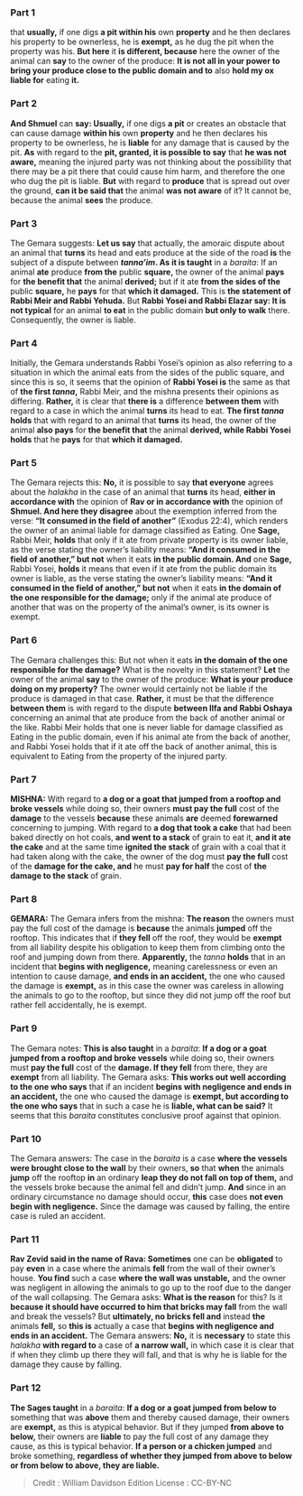 
### Part 1
that <b>usually,</b> if one digs <b>a pit within his</b> own <b>property</b> and he then declares his property to be ownerless, he is <b>exempt,</b> as he dug the pit when the property was his. <b>But here</b> it <b>is different, because</b> here the owner of the animal can <b>say</b> to the owner of the produce: <b>It is not all in your power to bring your produce close to the public domain and to</b> also <b>hold my ox liable for</b> eating <b>it.</b>

### Part 2
<b>And Shmuel</b> can <b>say: Usually,</b> if one digs <b>a pit</b> or creates an obstacle that can cause damage <b>within his</b> own <b>property</b> and he then declares his property to be ownerless, he is <b>liable</b> for any damage that is caused by the pit. <b>As</b> with regard to the <b>pit, granted, it is possible to say</b> that <b>he was not aware,</b> meaning the injured party was not thinking about the possibility that there may be a pit there that could cause him harm, and therefore the one who dug the pit is liable. <b>But</b> with regard to <b>produce</b> that is spread out over the ground, <b>can it be said that</b> the animal <b>was not aware</b> of it? It cannot be, because the animal <b>sees</b> the produce.

### Part 3
The Gemara suggests: <b>Let us say</b> that actually, the amoraic dispute about an animal that <b>turns</b> its head and eats produce at the side of the road <b>is</b> the subject of a dispute between <b><i>tanna’im</i>. As it is taught</b> in a <i>baraita</i>: If an animal <b>ate</b> produce <b>from the</b> public <b>square,</b> the owner of the animal <b>pays</b> for <b>the benefit that</b> the animal <b>derived;</b> but if it ate <b>from the sides of the</b> public <b>square,</b> he <b>pays</b> for that <b>which it damaged.</b> This is <b>the statement of Rabbi Meir and Rabbi Yehuda.</b> But <b>Rabbi Yosei and Rabbi Elazar say: It is not typical</b> for an animal <b>to eat</b> in the public domain <b>but only to walk</b> there. Consequently, the owner is liable.

### Part 4
Initially, the Gemara understands Rabbi Yosei’s opinion as also referring to a situation in which the animal eats from the sides of the public square, and since this is so, it seems that the opinion of <b>Rabbi Yosei is</b> the same as that of <b>the first <i>tanna</i>,</b> Rabbi Meir, and the mishna presents their opinions as differing. <b>Rather,</b> it is clear that <b>there is</b> a difference <b>between them</b> with regard to a case in which the animal <b>turns</b> its head to eat. <b>The first <i>tanna</i> holds</b> that with regard to an animal that <b>turns</b> its head, the owner of the animal <b>also pays</b> for <b>the benefit that</b> the animal <b>derived, while Rabbi Yosei holds</b> that he <b>pays</b> for that <b>which it damaged.</b>

### Part 5
The Gemara rejects this: <b>No,</b> it is possible to say <b>that everyone</b> agrees about the <i>halakha</i> in the case of an animal that <b>turns</b> its head, <b>either in accordance with</b> the opinion of <b>Rav or in accordance with</b> the opinion of <b>Shmuel. And here they disagree</b> about the exemption inferred from the verse: <b>“It consumed in the field of another”</b> (Exodus 22:4), which renders the owner of an animal liable for damage classified as Eating. One <b>Sage,</b> Rabbi Meir, <b>holds</b> that only if it ate from private property is its owner liable, as the verse stating the owner’s liability means: <b>“And it consumed in the field of another,” but not</b> when it eats <b>in the public domain. And</b> one <b>Sage,</b> Rabbi Yosei, <b>holds</b> it means that even if it ate from the public domain its owner is liable, as the verse stating the owner’s liability means: <b>“And it consumed in the field of another,” but not</b> when it eats <b>in the domain of the one responsible for the damage;</b> only if the animal ate produce of another that was on the property of the animal’s owner, is its owner is exempt.

### Part 6
The Gemara challenges this: But not when it eats <b>in the domain of the one responsible for the damage?</b> What is the novelty in this statement? <b>Let</b> the owner of the animal <b>say</b> to the owner of the produce: <b>What is your produce doing on my property?</b> The owner would certainly not be liable if the produce is damaged in that case. <b>Rather,</b> it must be that the difference <b>between them</b> is with regard to the dispute <b>between Ilfa and Rabbi Oshaya</b> concerning an animal that ate produce from the back of another animal or the like. Rabbi Meir holds that one is never liable for damage classified as Eating in the public domain, even if his animal ate from the back of another, and Rabbi Yosei holds that if it ate off the back of another animal, this is equivalent to Eating from the property of the injured party.

### Part 7
<strong>MISHNA:</strong> With regard to <b>a dog or a goat that jumped from a rooftop and broke vessels</b> while doing so, their owners <b>must pay the full</b> cost of the <b>damage</b> to the vessels <b>because</b> these animals <b>are</b> deemed <b>forewarned</b> concerning to jumping. With regard to <b>a dog that took a cake</b> that had been baked directly on hot coals, <b>and went to a stack</b> of grain to eat it, <b>and it ate the cake</b> and at the same time <b>ignited the stack</b> of grain with a coal that it had taken along with the cake, the owner of the dog must <b>pay the full</b> cost of the <b>damage for the cake, and</b> he must <b>pay for half</b> the cost of <b>the damage to the stack</b> of grain.

### Part 8
<strong>GEMARA:</strong> The Gemara infers from the mishna: <b>The reason</b> the owners must pay the full cost of the damage is <b>because</b> the animals <b>jumped</b> off the rooftop. This indicates that if <b>they fell</b> off the roof, they would be <b>exempt</b> from all liability despite his obligation to keep them from climbing onto the roof and jumping down from there. <b>Apparently,</b> the <i>tanna</i> <b>holds</b> that in an incident that <b>begins with negligence,</b> meaning carelessness or even an intention to cause damage, <b>and ends in an accident,</b> the one who caused the damage is <b>exempt,</b> as in this case the owner was careless in allowing the animals to go to the rooftop, but since they did not jump off the roof but rather fell accidentally, he is exempt.

### Part 9
The Gemara notes: <b>This is also taught</b> in a <i>baraita</i>: <b>If a dog or a goat jumped from a rooftop and broke vessels</b> while doing so, their owners must <b>pay the full</b> cost of the <b>damage. If they fell</b> from there, they are <b>exempt</b> from all liability. The Gemara asks: <b>This works out well according to the one who says</b> that if an incident <b>begins with negligence and ends in an accident,</b> the one who caused the damage is <b>exempt, but according to the one who says</b> that in such a case he is <b>liable, what can be said?</b> It seems that this <i>baraita</i> constitutes conclusive proof against that opinion.

### Part 10
The Gemara answers: The case in the <i>baraita</i> is a case <b>where the vessels were brought close to the wall</b> by their owners, <b>so</b> that <b>when</b> the animals <b>jump</b> off the rooftop <b>in</b> an ordinary <b>leap they do not fall on top of them,</b> and the vessels broke because the animal fell and didn’t jump. <b>And</b> since in an ordinary circumstance no damage should occur, <b>this</b> case does <b>not even begin with negligence.</b> Since the damage was caused by falling, the entire case is ruled an accident.

### Part 11
<b>Rav Zevid said in the name of Rava: Sometimes</b> one can be <b>obligated</b> to pay <b>even</b> in a case where the animals <b>fell</b> from the wall of their owner’s house. <b>You find</b> such a case <b>where the wall was unstable,</b> and the owner was negligent in allowing the animals to go up to the roof due to the danger of the wall collapsing. The Gemara asks: <b>What is the reason</b> for this? Is it <b>because it should have occurred to him that bricks may fall</b> from the wall and break the vessels? But <b>ultimately, no bricks fell and</b> instead <b>the</b> animals <b>fell,</b> so <b>this is</b> actually a case that <b>begins with negligence and ends in an accident.</b> The Gemara answers: <b>No,</b> it is <b>necessary</b> to state this <i>halakha</i> <b>with regard to</b> a case of <b>a narrow wall,</b> in which case it is clear that if when they climb up there they will fall, and that is why he is liable for the damage they cause by falling.

### Part 12
<b>The Sages taught</b> in a <i>baraita</i>: <b>If a dog or a goat jumped from below to</b> something that was <b>above</b> them and thereby caused damage, their owners are <b>exempt,</b> as this is atypical behavior. But if they jumped <b>from above to below,</b> their owners are <b>liable</b> to pay the full cost of any damage they cause, as this is typical behavior. <b>If a person or a chicken jumped</b> and broke something, <b>regardless of whether they jumped from above to below or from below to above, they are liable.</b>

>Credit : William Davidson Edition
>License : CC-BY-NC